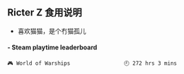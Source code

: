 ## Ricter Z 食用说明
- 喜欢猫猫，是个冇猫孤儿

<!-- steam-box start -->
#### - Steam playtime leaderboard
```text
🎮 World of Warships                 🕘 272 hrs 3 mins
```
<!-- Powered by https://github.com/YouEclipse/steam-box . -->
<!-- steam-box end -->
